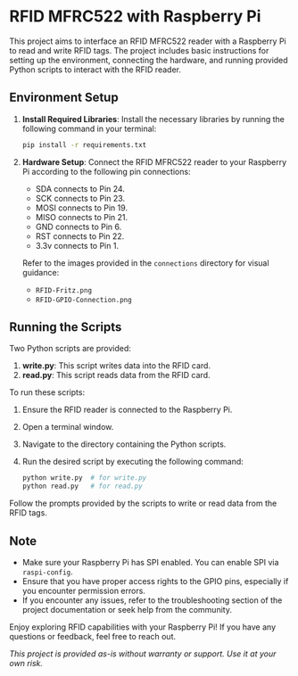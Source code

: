 # RFID MFRC522 with Raspberry Pi

This project aims to interface an RFID MFRC522 reader with a Raspberry Pi to read and write RFID tags. The project includes basic instructions for setting up the environment, connecting the hardware, and running provided Python scripts to interact with the RFID reader.

## Environment Setup

1. **Install Required Libraries**: Install the necessary libraries by running the following command in your terminal:

   ```bash
   pip install -r requirements.txt
   ```

2. **Hardware Setup**: Connect the RFID MFRC522 reader to your Raspberry Pi according to the following pin connections:

   - SDA connects to Pin 24.
   - SCK connects to Pin 23.
   - MOSI connects to Pin 19.
   - MISO connects to Pin 21.
   - GND connects to Pin 6.
   - RST connects to Pin 22.
   - 3.3v connects to Pin 1.

   Refer to the images provided in the `connections` directory for visual guidance:
   - `RFID-Fritz.png`
   - `RFID-GPIO-Connection.png`

## Running the Scripts

Two Python scripts are provided:

1. **write.py**: This script writes data into the RFID card.
2. **read.py**: This script reads data from the RFID card.

To run these scripts:

1. Ensure the RFID reader is connected to the Raspberry Pi.
2. Open a terminal window.
3. Navigate to the directory containing the Python scripts.
4. Run the desired script by executing the following command:

   ```bash
   python write.py  # for write.py
   python read.py   # for read.py
   ```

Follow the prompts provided by the scripts to write or read data from the RFID tags.

## Note

- Make sure your Raspberry Pi has SPI enabled. You can enable SPI via `raspi-config`.
- Ensure that you have proper access rights to the GPIO pins, especially if you encounter permission errors.
- If you encounter any issues, refer to the troubleshooting section of the project documentation or seek help from the community.

Enjoy exploring RFID capabilities with your Raspberry Pi! If you have any questions or feedback, feel free to reach out.

*This project is provided as-is without warranty or support. Use it at your own risk.*